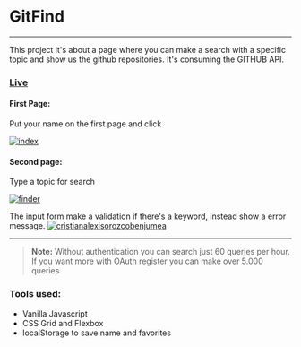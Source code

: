 # GitFind
---
This project it's about a page where you can make a search with a specific topic and show us the github repositories. It's consuming the GITHUB API.

### [Live](https://corozb.github.io/GitFind/)

#### First Page:
Put your name on the first page and click

<a href="https://imgbb.com/"><img src="https://i.ibb.co/V9bfxKp/index.png" alt="index" border="0"></a>



#### Second page:
Type a topic for search

<a href="https://imgbb.com/"><img src="https://i.ibb.co/GkBR0yT/finder.png" alt="finder" border="0"></a>

The input form make a validation if there's a keyword, instead show a error message.
<a href="https://ibb.co/WpPshRr"><img src="https://i.ibb.co/R4B7FJX/cristianalexisorozcobenjumea.png" alt="cristianalexisorozcobenjumea" border="0"></a>



---
> **Note:** Without authentication you can search just 60 queries per hour. If you want more with OAuth register you can make over 5.000 queries 

### Tools used:
- Vanilla Javascript
- CSS Grid and Flexbox
- localStorage to save name and favorites
